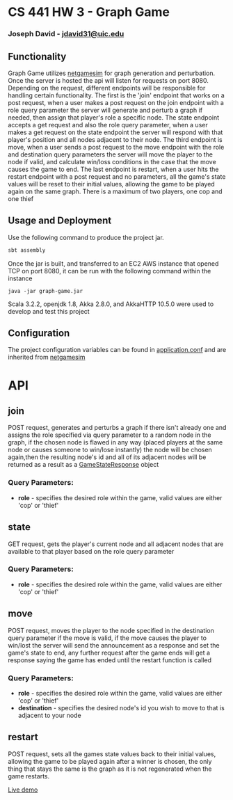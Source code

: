 # CS 441 HW 3 - Graph Game

### Joseph David - jdavid31@uic.edu

## Functionality
Graph Game utilizes [netgamesim](https://github.com/0x1DOCD00D/NetGameSim) for graph generation and perturbation. 
Once the server is hosted the api will listen for requests on port 8080.
Depending on the request, different endpoints will be responsible for handling
certain functionality. The first is the 'join' endpoint that works on a post request, when a user makes a 
post request on the join endpoint with a role query parameter the server will generate and perturb a graph if needed, 
then assign that player's role a specific node. The state endpoint accepts a get request and also the role query parameter,
when a user makes a get request on the state endpoint the server will respond with that player's position and all nodes adjacent to their node.
The third endpoint is move, when a user sends a post request to the move endpoint with the role and destination query parameters
the server will move the player to the node if valid, and calculate win/loss conditions in the case that the move causes the game to end.
The last endpoint is restart, when a user hits the restart endpoint with a post request and no parameters, all the game's state
values will be reset to their initial values, allowing the game to be played again on the same graph. There is a maximum of two players,
one cop and one thief


## Usage and Deployment
Use the following command to produce the project jar.
 ````bash
 sbt assembly
 ````
Once the jar is built, and transferred to an EC2 AWS instance that opened TCP on port 8080, it can be run with the following command within the instance
````
java -jar graph-game.jar
````

Scala 3.2.2, openjdk 1.8, Akka 2.8.0, and AkkaHTTP 10.5.0 were used to develop and test this project

## Configuration
The project configuration variables can be found in [application.conf](src/main/resources/application.conf) and are inherited from [netgamesim](https://github.com/0x1DOCD00D/NetGameSim)

# API
## join
POST request, generates and perturbs a graph if there isn't already one and assigns the role specified via query parameter
to a random node in the graph, if the chosen node is flawed in any way (placed players at the same node or causes someone to win/lose instantly)
the node will be chosen again,then the resulting node's id and all of its adjacent nodes will be returned as a result as a [GameStateResponse](/src/main/scala/model/ResponseFormats.scala) object 
### Query Parameters: 
- **role** - specifies the desired role within the game, valid values are either 'cop' or 'thief'  

## state
GET request, gets the player's current node and all adjacent nodes that are available to that player based on the role query parameter
### Query Parameters:
- **role** - specifies the desired role within the game, valid values are either 'cop' or 'thief'

## move
POST request, moves the player to the node specified in the destination query parameter if the move is valid,
if the move causes the player to win/lost the server will send the announcement as a response and set the game's state
to end, any further request after the game ends will get a response saying the game has ended until the restart function is called
### Query Parameters:
- **role** - specifies the desired role within the game, valid values are either 'cop' or 'thief'
- **destination** - specifies the desired node's id you wish to move to that is adjacent to your node

## restart
POST request, sets all the games state values back to their initial values, allowing the game to be played again
after a winner is chosen, the only thing that stays the same is the graph as it is not regenerated when the game restarts.

[Live demo]()